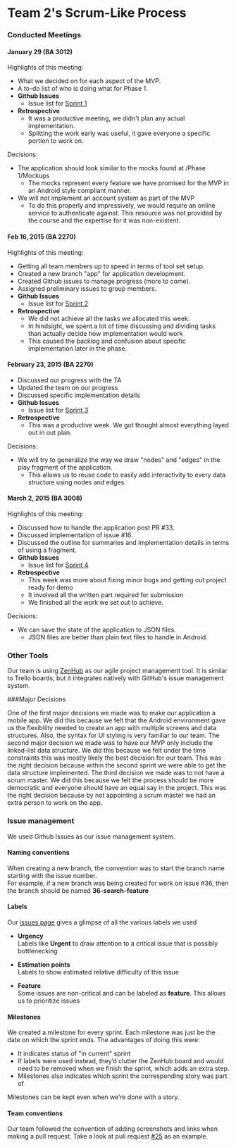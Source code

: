 # Team 2's Scrum-Like Process

### Conducted Meetings

#### January 29 (BA 3012)

Highlights of this meeting:

- What we decided on for each aspect of the MVP.
- A to-do list of who is doing what for Phase 1.
- **Github Issues**
  - Issue list for [Sprint 1](https://github.com/UoT-CSC30x-W15/301W15-Prj-Team2-repo/issues?q=milestone%3A%22P2-Sprint+1%22)
- **Retrospective**
  - It was a productive meeting, we didn't plan any actual implementation.
  - Splitting the work early was useful, it gave everyone a specific portion to work on.


Decisions:

- The application should look similar to the mocks found at /Phase 1/Mockups
	- The mocks represent every feature we have promised for the MVP in an Android style compliant manner.
- We will not implement an account system as part of the MVP
	- To do this properly and impressively, we would require an online service to authenticate against. This resource was not provided by the course and the expertise for it was non-existent.

#### Feb 16, 2015 (BA 2270)

Highlights of this meeting:

- Getting all team members up to speed in terms of tool set setup.
- Created a new branch "app" for application development.
- Created Github issues to manage progress (more to come).
- Assigned preliminary issues to group members.
- **Github Issues**
  - Issue list for [Sprint 2](https://github.com/UoT-CSC30x-W15/301W15-Prj-Team2-repo/issues?q=milestone%3A%22P2-Sprint+2%22)
- **Retrospective**
  - We did not achieve all the tasks we allocated this week.
  - In hindsight, we spent a lot of time discussing and dividing tasks than actually decide how implementation would work
  - This caused the backlog and confusion about specific implementation later in the phase.


#### February 23, 2015 (BA 2270)

- Discussed our progress with the TA
- Updated the team on our progress
- Discussed specific implementation details
- **Github Issues**
  - Issue list for [Sprint 3](https://github.com/UoT-CSC30x-W15/301W15-Prj-Team2-repo/issues?q=milestone%3A%22P2-Sprint+3%22)
- **Retrospective**
  - This was a productive week. We got thought almost everything layed out in out plan.

Decisions:

- We will try to generalize the way we draw "nodes" and "edges" in the play fragment of the application.
	- This allows us to reuse code to easily add interactivity to every data structure using nodes and edges.  

#### March 2, 2015 (BA 3008)

Highlights of this meeting:

- Discussed how to handle the application post PR #33.
- Discussed implementation of issue #16.
- Discussed the outline for summaries and implementation details in terms of using a fragment.
- **Github Issues**
  - Issue list for [Sprint 4](https://github.com/UoT-CSC30x-W15/301W15-Prj-Team2-repo/issues?q=milestone%3A%22P2-Sprint+4%22)
- **Retrospective**
  - This week was more about fixing minor bugs and getting out project ready for demo
  - It involved all the written part required for submission
  - We finished all the work we set out to achieve.

Decisions:

- We can save the state of the application to JSON files.
	- JSON files are better than plain text files to handle in Android.

### Other Tools

Our team is using [ZenHub](https://www.zenhub.io/) as our agile project management tool. It is similar to Trello boards, but it integrates natively with GitHub's issue management system.


###Major Decisions

One of the first major decisions we made was to make our application a mobile app. We did this because we felt that the Android environment gave us the flexibility needed to create an app with multiple screens and data structures. Also, the syntax for UI styling is very familiar to our team. The second major decision we made was to have our MVP only include the linked-list data structure. We did this because we felt under the time constraints this was mostly likely the best decision for our team. This was the right decision because within the second sprint we were able to get the data structure implemented. The third decision we made was to not have a scrum master. We did this because we felt the process should be more democratic and everyone should have an equal say in the project. This was the right decision because by not appointing a scrum master we had an extra person to work on the app.

### Issue management

We used Github Issues as our issue management system.

#### Naming conventions
When creating a new branch, the convention was to start the branch name starting with the issue number.<br>
For example, if a new branch was being created for work on issue #36, then the branch should be named <b>36-search-feature</b>

#### Labels
Our [issues page](https://github.com/UoT-CSC30x-W15/301W15-Prj-Team2-repo/issues?q=+is%3Aissue+) gives a glimpse of all the various labels we used
* <b>Urgency</b><br>
Labels like <b>Urgent</b> to draw attention to a critical issue that is possibly bottlenecking

* <b>Estimation points</b><br>
Labels to show estimated relative difficulty of this issue

* <b>Feature</b><br>
Some issues are non-critical and can be labeled as <b>feature</b>. This allows us to prioritize issues

#### Milestones
We created a milestone for every sprint. Each milestone was just be the date on which the sprint ends. The advantages of doing this were:

  * It indicates status of "in current" sprint
  * If labels were used instead, they’d clutter the ZenHub board and would need to be removed when we finish the sprint, which adds an extra step.
  * Milestones also indicates which sprint the corresponding story was part of<br>

Milestones can be kept even when we’re done with a story.


#### Team conventions
Our team followed the convention of adding screenshots and links when making a pull request. Take a look at pull request [#25](https://github.com/UoT-CSC30x-W15/301W15-Prj-Team2-repo/pull/25) as an example.
